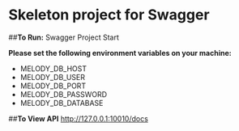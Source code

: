 # Skeleton project for Swagger

##**To Run:**
Swagger Project Start

**Please set the following environment variables on your machine:**
* MELODY_DB_HOST
* MELODY_DB_USER
* MELODY_DB_PORT
* MELODY_DB_PASSWORD
* MELODY_DB_DATABASE

##**To View API**
http://127.0.0.1:10010/docs
